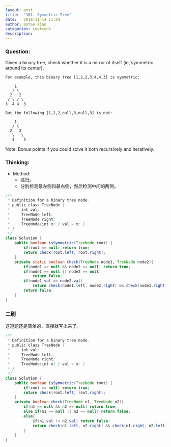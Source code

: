 ```yaml
---
layout: post
title:  "101. Symmetric Tree"
date:   2018-11-14 11:04
author: Botao Xiao
categories: Leetcode
description:
---
```

### Question:
Given a binary tree, check whether it is a mirror of itself (ie, symmetric around its center).

```
For example, this binary tree [1,2,2,3,4,4,3] is symmetric:

    1
   / \
  2   2
 / \ / \
3  4 4  3

But the following [1,2,2,null,3,null,3] is not:

    1
   / \
  2   2
   \   \
   3    3
```
Note:
Bonus points if you could solve it both recursively and iteratively. 

### Thinking:
* Method:
	* 递归。
	* 分别检测最左侧和最右侧，然后检测中间的两侧。

```Java
/**
 * Definition for a binary tree node.
 * public class TreeNode {
 *     int val;
 *     TreeNode left;
 *     TreeNode right;
 *     TreeNode(int x) { val = x; }
 * }
 */
class Solution {
    public boolean isSymmetric(TreeNode root) {
        if(root == null) return true;
        return check(root.left, root.right);
    }
    private static boolean check(TreeNode node1, TreeNode node2){
        if(node1 == null && node2 == null) return true;
        if(node1 == null || node2 == null)
            return false;
        if(node1.val == node2.val) 
            return check(node1.left, node2.right) && check(node1.right, node2.left);
        return false;
    }
}
```

### 二刷
这道题还是简单的，直接就写出来了。
```Java
/**
 * Definition for a binary tree node.
 * public class TreeNode {
 *     int val;
 *     TreeNode left;
 *     TreeNode right;
 *     TreeNode(int x) { val = x; }
 * }
 */
class Solution {
    public boolean isSymmetric(TreeNode root) {
        if(root == null) return true;
        return check(root.left, root.right);
    }
    private boolean check(TreeNode n1, TreeNode n2){
        if(n1 == null && n2 == null) return true;
        else if(n1 == null || n2 == null) return false;
        else{
            if(n1.val != n2.val) return false;
            return check(n1.left, n2.right) && check(n1.right, n2.left);
        }
    }
}
```